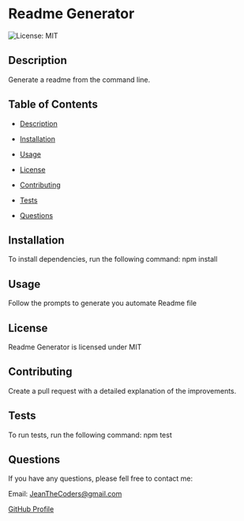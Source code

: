 # Readme Generator
![License: MIT](https://img.shields.io/static/v1?label=License&message=mit&color=blue)

## Description 

Generate a readme from the command line.

## Table of Contents 

* [Description](#Description) 

* [Installation](#Installation)  

* [Usage](#Usage)  

* [License](#License)

* [Contributing](#Contributing) 

* [Tests](#Tests) 
 
* [Questions](#Questions)  

## Installation 

To install dependencies, run the following command: npm install


## Usage 

Follow the prompts to generate you automate Readme file


## License

Readme Generator is licensed under MIT


## Contributing 

Create a pull request with a detailed explanation of the improvements.


## Tests

To run tests, run the following command: npm test


## Questions

If you have any questions, please fell free to contact me:


Email: JeanTheCoders@gmail.com


[GitHub Profile](https://github.com/JeanVictoire)